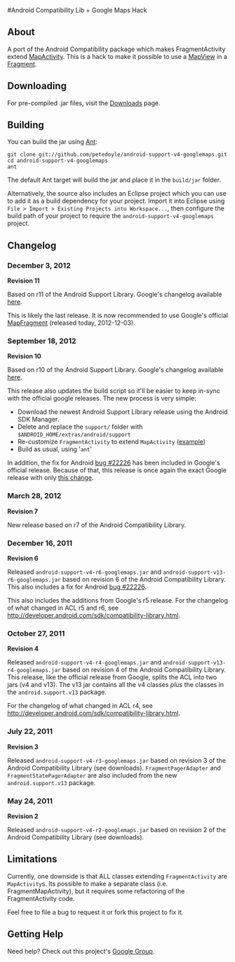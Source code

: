 #Android Compatibility Lib + Google Maps Hack
## About
A port of the Android Compatibility package which makes FragmentActivity extend [MapActivity](http://code.google.com/android/add-ons/google-apis/reference/index.html?com/google/android/maps/MapActivity.html).  This is a hack to make it possible to use a [MapView](http://code.google.com/android/add-ons/google-apis/reference/index.html?com/google/android/maps/MapView.html) in a [Fragment](http://developer.android.com/reference/android/app/Fragment.html).

## Downloading
For pre-compiled .jar files, visit the [Downloads](https://github.com/petedoyle/android-support-v4-googlemaps/downloads) page.

## Building
You can build the jar using [Ant](http://ant.apache.org):

    git clone git://github.com/petedoyle/android-support-v4-googlemaps.git
    cd android-support-v4-googlemaps
    ant

The default Ant target will build the jar and place it in the `build/jar` folder.

Alternatively, the source also includes an Eclipse project which you can use to add it as a build dependency for your project.  Import it into Eclipse using `File > Import > Existing Projects into Workspace...`, then configure the build path of your project to require the `android-support-v4-googlemaps` project.

## Changelog
### December 3, 2012
**Revision 11**

Based on r11 of the Android Support Library.  Google's changelog available [here](http://developer.android.com/tools/extras/support-library.html#SettingUp).

This is likely the last release.  It is now recommended to use Google's official [MapFragment](http://android-developers.blogspot.com.br/2012/12/new-google-maps-android-api-now-part-of.html) (released today, 2012-12-03).

### September 18, 2012
**Revision 10**

Based on r10 of the Android Support Library.  Google's changelog available [here](http://developer.android.com/tools/extras/support-library.html#SettingUp).

This release also updates the build script so it'll be easier to keep in-sync with the official google releases.  The new process is very simple:

* Download the newest Android Support Library release using the Android SDK Manager.
* Delete and replace the `support/` folder with `$ANDROID_HOME/extras/android/support`
* Re-customize `FragmentActivity` to extend `MapActivity` ([example](https://github.com/petedoyle/android-support-v4-googlemaps/commit/c8e271698e762c46cacf47fe10b3495122e75a69))
* Build as usual, using '`ant`'

In addition, the fix for Android [bug #22226](http://code.google.com/p/android/issues/detail?id=22226) has been included in Google's official release.  Because of that, this release is once again the exact Google release with only [this change](https://github.com/petedoyle/android-support-v4-googlemaps/commit/c8e271698e762c46cacf47fe10b3495122e75a69).

### March 28, 2012
**Revision 7**

New release based on r7 of the Android Compatibility Library.

### December 16, 2011
**Revision 6**

Released `android-support-v4-r6-googlemaps.jar` and `android-support-v13-r6-googlemaps.jar` based on revision 6 of the Android Compatibility Library.  This also includes a fix for Android [bug #22226](http://code.google.com/p/android/issues/detail?id=22226).

This also includes the additions from Google's r5 release.  For the changelog of what changed in ACL r5 and r6, see http://developer.android.com/sdk/compatibility-library.html.

### October 27, 2011
**Revision 4**

Released `android-support-v4-r4-googlemaps.jar` and `android-support-v13-r4-googlemaps.jar` based on revision 4 of the Android Compatibility Library.  This release, like the official release from Google, splits the ACL into two jars (v4 and v13).  The v13 jar contains all the v4 classes _plus_ the classes in the `android.support.v13` package.

For the changelog of what changed in ACL r4, see http://developer.android.com/sdk/compatibility-library.html.

### July 22, 2011
**Revision 3**

Released `android-support-v4-r3-googlemaps.jar` based on revision 3 of the Android Compatibility Library (see downloads).  `FragmentPagerAdapter` and `FragmentStatePagerAdapter` are also included from the new `android.support.v13` package.

### May 24, 2011
**Revision 2**

Released `android-support-v4-r2-googlemaps.jar` based on revision 2 of the Android Compatibility Library (see downloads).

## Limitations
Currently, one downside is that ALL classes extending `FragmentActivity` are `MapActivity`s.  Its possible to make a separate class (i.e. FragmentMapActivity), but it requires some refactoring of the FragmentActivity code.

Feel free to file a bug to request it or fork this project to fix it.

## Getting Help
Need help?  Check out this project's [Google Group](http://groups.google.com/group/android-support-v4-googlemaps-support).